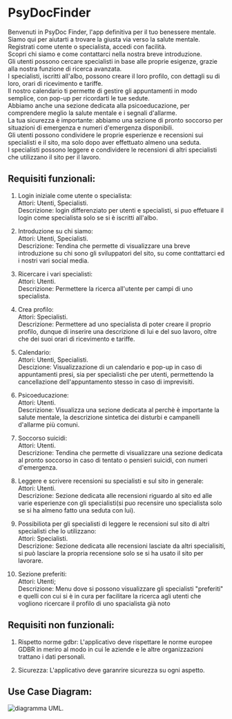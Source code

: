 # PsyDocFinder
Benvenuti in PsyDoc Finder, l'app definitiva per il tuo benessere mentale.<br>
Siamo qui per aiutarti a trovare la giusta via verso la salute mentale.<br>
Registrati come utente o specialista, accedi con facilità.<br>
Scopri chi siamo e come contattarci nella nostra breve introduzione.<br>
Gli utenti possono cercare specialisti in base alle proprie esigenze, grazie alla nostra funzione di ricerca avanzata.<br>
I specialisti, iscritti all'albo, possono creare il loro profilo, con dettagli su di loro, orari di ricevimento e tariffe.<br>
Il nostro calendario ti permette di gestire gli appuntamenti in modo semplice, con pop-up per ricordarti le tue sedute.<br> 
Abbiamo anche una sezione dedicata alla psicoeducazione, per comprendere meglio la salute mentale e i segnali d'allarme.<br>
La tua sicurezza è importante: abbiamo una sezione di pronto soccorso per situazioni di emergenza e numeri d'emergenza disponibili.<br> 
Gli utenti possono condividere le proprie esperienze e recensioni sui specialisti e il sito, ma solo dopo aver effettuato almeno una seduta.<br> 
I specialisti possono leggere e condividere le recensioni di altri specialisti che utilizzano il sito per il lavoro.<br>


## Requisiti funzionali:

1) Login iniziale come utente o specialista:<br>
	Attori:	Utenti, Specialisti.<br>
	Descrizione: login differenziato per utenti e specialisti, si puo effetuare il login come specialista solo se si è iscritti all'albo.

2) Introduzione su chi siamo:<br>
	Attori: Utenti, Specialisti.<br>
	Descrizione: Tendina che permette di visualizzare una breve introduzione su chi sono gli sviluppatori del sito, su come conttattarci ed i nostri vari social media.

3) Ricercare i vari specialisti:<br>
	Attori: Utenti.<br>
	Descrizione: Permettere la ricerca all'utente per campi di uno specialista.

4) Crea profilo:<br>
	Attori: Specialisti.<br>
	Descrizione: Permettere ad uno specialista di poter creare il proprio profilo, dunque di inserire una descrizione di lui e del suo lavoro, oltre che dei suoi orari di ricevimento e tariffe.

5) Calendario:<br>
	Attori: Utenti, Specialisti.<br>
	Descizione: Visualizzazione di un calendario e pop-up in caso di appuntamenti presi, sia per specialisti che per utenti, permettendo la cancellazione dell'appuntamento stesso in caso di imprevisiti.

6) Psicoeducazione:<br>
	Attori: Utenti.<br>
	Descrizione: Visualizza una sezione dedicata al perchè è importante la salute mentale, la descrizione sintetica dei disturbi e campanelli d'allarme più comuni.

7) Soccorso suicidi:<br>
	Attori: Utenti.<br>
	Descrizione: Tendina che permette di visualizzare una sezione dedicata al pronto soccorso in caso di tentato o pensieri suicidi, con numeri d'emergenza.

8) Leggere e scrivere recensioni su specialisti e sul sito in generale:<br>
	Attori: Utenti.<br>
	Descrizione: Sezione dedicata alle recensioni riguardo al sito ed alle varie esperienze con gli specialisti(si puo recensire uno specialista solo se si ha almeno fatto una seduta con lui).

9) Possibiliota per gli specialisti di leggere le recensioni sul sito di altri specialisti che lo utilizzano:<br>
	Attori: Specialisti.<br>
	Descrizione: Sezione dedicata alle recensioni lasciate da altri specialisiti, si può lasciare la propria recensione solo se si ha usato il sito per lavorare.

10) Sezione preferiti:<br>
	Attori: Utenti;<br>
	Descrizione: Menu dove si possono visualizzare gli specialisti "preferiti" e quelli con cui si è in cura per facilitare la ricerca agli utenti che vogliono ricercare il profilo di uno spacialista già noto 


## Requisiti non funzionali:

1) Rispetto norme gdbr: L'applicativo deve rispettare le norme europee GDBR in meriro al modo in cui le aziende e le altre organizzazioni trattano i dati personali.
	
2) Sicurezza: L'applicativo deve garanrire sicurezza su ogni aspetto.

## Use Case Diagram:
![diagramma UML](https://yuml.me/52f5e449.png).
